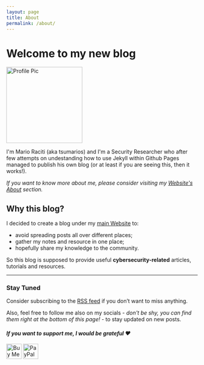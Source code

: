 ```yaml
---
layout: page
title: About
permalink: /about/
---
```


# Welcome to my new blog

<img src="https://avatars.githubusercontent.com/u/23482292" alt="Profile Pic" height="200">

I'm Mario Raciti (aka tsumarios) and I'm a Security Researcher who after few attempts on undestanding how to use Jekyll within Github Pages managed to publish his own blog (or at least if you are seeing this, then it works!).

*If you want to know more about me, please consider visiting my [Website's About](https://tsumarios.github.io/#about) section.*

## Why this blog?

I decided to create a blog under my [main Website](https://tsumarios.github.io/) to:

- avoid spreading posts all over different places;
- gather my notes and resource in one place;
- hopefully share my knowledge to the community.

So this blog is supposed to provide useful **cybersecurity-related** articles, tutorials and resources.

---

### Stay Tuned

Consider subscribing to the [RSS feed](https://tsumarios.github.io/blog/feed.xml) if you don’t want to miss anything.

Also, feel free to follow me also on my socials - *don't be shy, you can find them right at the bottom of this page!* - to stay updated on new posts.

<div>
    <h4><i>If you want to support me, I would be grateful ❤️</i></h4>
    <a href="https://www.buymeacoffee.com/tsumarios" target="_blank"><img src="https://cdn.buymeacoffee.com/buttons/default-orange.png" alt="Buy Me A Coffee" height="40"></a>
    <a href="https://www.paypal.com/paypalme/MarioRaciti" target="_blank"><img src="https://www.paypalobjects.com/webstatic/mktg/logo/pp_cc_mark_37x23.jpg" alt="PayPal" height="40"></a>
</div>
